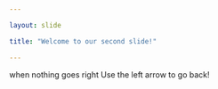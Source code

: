 ```yaml
---

layout: slide

title: "Welcome to our second slide!"

---
```


when nothing goes right
Use the left arrow to go back!
